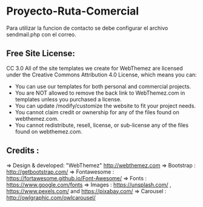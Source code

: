 # Proyecto-Ruta-Comercial

Para utilizar la funcion de contacto se debe configurar el archivo sendmail.php con el correo.

Free Site License:
------------------

CC 3.0 All of the site templates we create for WebThemez are licensed under the Creative Commons Attribution 4.0 License, which means you can:
 - You can use our templates for both personal and commercial projects. 
 - You are NOT allowed to remove the back link to WebThemez.com in templates unless you purchased a license. 
 - You can update /modify/customize the website to fit your project needs. 
 - You cannot claim credit or ownership for any of the files found on webthemez.com. 
 - You cannot redistribute, resell, license, or sub-license any of the files found on webthemez.com. 

Credits :
--------- 

=> Design & developed: "WebThemez"  http://webthemez.com 
=> Bootstrap : http://getbootstrap.com/
=> Fontawesome : https://fortawesome.github.io/Font-Awesome/
=> Fonts : https://www.google.com/fonts
=> Images : https://unsplash.com/ , https://www.pexels.com/ and https://pixabay.com/
=> Carousel : http://owlgraphic.com/owlcarousel/
